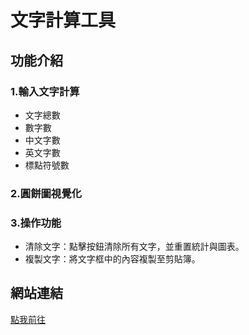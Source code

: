 # 文字計算工具

## 功能介紹
### 1.輸入文字計算
- 文字總數
- 數字數
- 中文字數
- 英文字數
- 標點符號數

### 2.圓餅圖視覺化
  
### 3.操作功能
- 清除文字：點擊按鈕清除所有文字，並重置統計與圖表。
- 複製文字：將文字框中的內容複製至剪貼簿。

## 網站連結
[點我前往](https://jerrylee00125.github.io/wordcount/)



